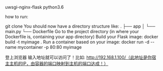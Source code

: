 uwsgi-nginx-flask
python3.6


how to run:

git clone
You should now have a directory structure like:
.
├── app
│   └── main.py
└── Dockerfile
Go to the project directory (in where your Dockerfile is, containing your app directory)
Build your Flask image:
docker build -t myimage .
Run a container based on your image:
docker run -d --name mycontainer -p 80:80 myimage

登上浏览器 输入地址就可以访问了！比如: http://192.168.1.100/（此地址是你宿主主机的IP，由容器的端口映射到主机的端口达成！）
